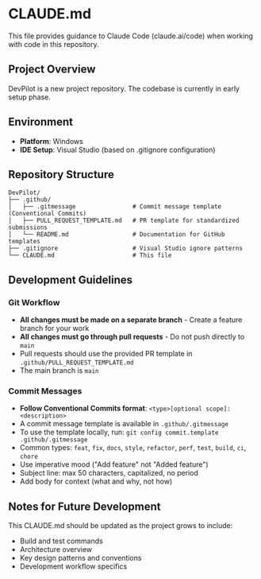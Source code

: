 # CLAUDE.md

This file provides guidance to Claude Code (claude.ai/code) when working with code in this repository.

## Project Overview

DevPilot is a new project repository. The codebase is currently in early setup phase.

## Environment

- **Platform**: Windows
- **IDE Setup**: Visual Studio (based on .gitignore configuration)

## Repository Structure

```
DevPilot/
├── .github/
│   ├── .gitmessage                # Commit message template (Conventional Commits)
│   ├── PULL_REQUEST_TEMPLATE.md   # PR template for standardized submissions
│   └── README.md                  # Documentation for GitHub templates
├── .gitignore                     # Visual Studio ignore patterns
└── CLAUDE.md                      # This file
```

## Development Guidelines

### Git Workflow

- **All changes must be made on a separate branch** - Create a feature branch for your work
- **All changes must go through pull requests** - Do not push directly to `main`
- Pull requests should use the provided PR template in `.github/PULL_REQUEST_TEMPLATE.md`
- The main branch is `main`

### Commit Messages

- **Follow Conventional Commits format**: `<type>[optional scope]: <description>`
- A commit message template is available in `.github/.gitmessage`
- To use the template locally, run: `git config commit.template .github/.gitmessage`
- Common types: `feat`, `fix`, `docs`, `style`, `refactor`, `perf`, `test`, `build`, `ci`, `chore`
- Use imperative mood ("Add feature" not "Added feature")
- Subject line: max 50 characters, capitalized, no period
- Add body for context (what and why, not how)

## Notes for Future Development

This CLAUDE.md should be updated as the project grows to include:
- Build and test commands
- Architecture overview
- Key design patterns and conventions
- Development workflow specifics
